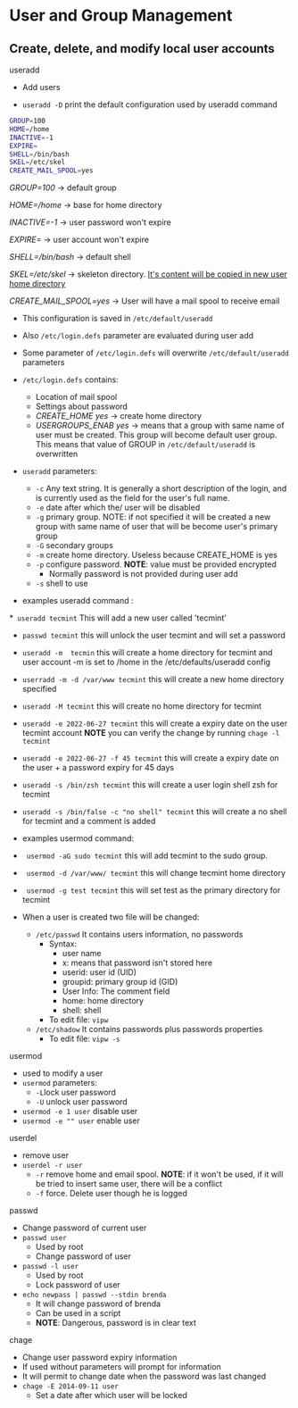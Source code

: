 # User and Group Management

## Create, delete, and modify local user accounts

useradd

* Add users

*  `useradd -D` print the default configuration used by useradd command

  ```bash
  GROUP=100
  HOME=/home
  INACTIVE=-1
  EXPIRE=
  SHELL=/bin/bash
  SKEL=/etc/skel
  CREATE_MAIL_SPOOL=yes
  ```

  *GROUP=100* -> default group

  *HOME=/home* -> base for home directory

  *INACTIVE=-1* -> user password won't expire

  *EXPIRE=* -> user account won't expire

  *SHELL=/bin/bash* -> default shell

  *SKEL=/etc/skel* -> skeleton directory. <u>It's content will be copied in new user home directory</u>

  *CREATE_MAIL_SPOOL=yes* -> User will have a mail spool to receive email

* This configuration is saved in  `/etc/default/useradd`

* Also  `/etc/login.defs` parameter are evaluated during user add

* Some parameter of `/etc/login.defs` will overwrite `/etc/default/useradd` parameters

* `/etc/login.defs` contains:

  * Location of mail spool
  * Settings about password
  * *CREATE_HOME   yes* -> create home directory
  * *USERGROUPS_ENAB  yes* -> means that a group with same name of user must be created. This group will become default user group. This means that value of GROUP in `/etc/default/useradd` is overwritten

* `useradd` parameters:

  * `-c` Any text string. It is generally a short description of the login, and is currently used as the field for the user's full name.
  * `-e` date after which the/ user will be disabled
  * `-g` primary group. NOTE: if not specified it will be created a new group with same name of user that will be become user's primary group
  * `-G` secondary groups
  * `-m` create home directory. Useless because CREATE_HOME is yes
  * `-p` configure password. **NOTE**: value must be provided encrypted
    * Normally password is not provided during user add
  * `-s` shell to use
  
* examples useradd command :

*` useradd tecmint` This will add a new user called 'tecmint'
* `passwd tecmint` this will unlock the user tecmint and will set a password
* `useradd -m  tecmin` this will create a  home directory for tecmint and user account -m is set to /home in the /etc/defaults/useradd config
* `userradd -m -d /var/www tecmint` this will create a new home directory specified
* `useradd -M tecmint` this will create no home directory for tecmint
* `useradd -e 2022-06-27 tecmint` this will create a expiry date on the user tecmint account **NOTE** you can verify the change by running `chage -l tecmint`
* `useradd -e 2022-06-27 -f 45 tecmint` this will create a expiry date on the user + a password expiry for 45 days
* `useradd -s /bin/zsh tecmint` this will create a user login shell zsh for tecmint
* `useradd -s /bin/false -c "no shell" tecmint` this will create a no shell for tecmint and a comment is added
  

* examples usermod command:

* ` usermod -aG sudo tecmint` this will add tecmint to the sudo group.
* ` usermod -d /var/www/ tecmint` this will change tecmint home directory
* ` usermod -g test tecmint` this will set test as the primary directory for tecmint

* When a user is created two file will be changed:

  * `/etc/passwd` It contains users information, no passwords
    * Syntax:  
      * user name
      * x: means that password isn't stored here
      * userid: user id (UID) 
      * groupid: primary group id (GID)
      * User Info: The comment field
      * home: home directory
      * shell: shell
    * To edit file: `vipw`
  * `/etc/shadow` It contains passwords plus passwords properties
    * To edit file: `vipw -s`



usermod

* used to modify a user
* `usermod` parameters:
  * `-L`lock user password
  * `-U` unlock user password
* `usermod -e 1 user` disable user
* `usermod -e "" user` enable user



userdel

* remove user
* `userdel -r user`
  * `-r` remove home and email spool. **NOTE**: if it won't be used, if it will be tried to insert same user, there will be a conflict
  * `-f` force. Delete user though he is logged



passwd

* Change password of current user
* `passwd user`
  * Used by root
  * Change password of user
* `passwd -l user`
  * Used by root
  * Lock password of user
* `echo newpass | passwd --stdin brenda`
  * It will change password of brenda
  * Can be used in a script
  * **NOTE**: Dangerous, password is in clear text



chage

* Change user password expiry information
* If used without parameters will prompt for information
* It will permit to change date when the password was last changed
* `chage -E 2014-09-11 user`
  * Set a date after which user will be locked
